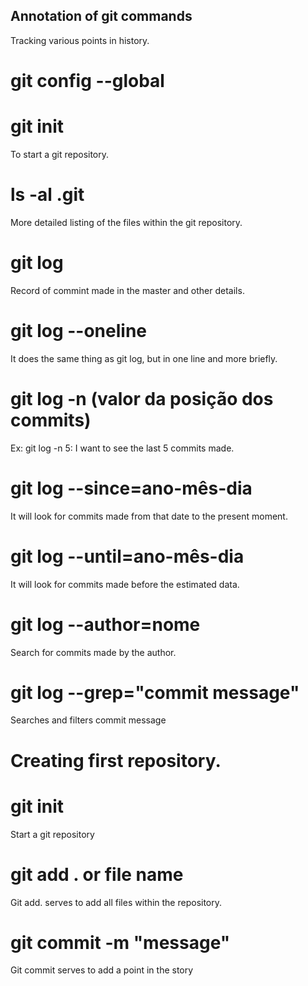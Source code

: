 ## Annotation of git commands

Tracking various points in history.

# git config --global

# git init

To start a git repository.

# ls -al .git

More detailed listing of the files within the git repository.

# git log 

Record of commint made in the master and other details.

# git log --oneline

It does the same thing as git log, but in one line and more briefly.

# git log -n (valor da posição dos commits)

Ex: git log -n 5: I want to see the last 5 commits made.

# git log --since=ano-mês-dia

It will look for commits made from that date to the present moment.

# git log --until=ano-mês-dia

It will look for commits made before the estimated data.

# git log --author=nome

Search for commits made by the author.

# git log --grep="commit message"           

Searches and filters commit message

# Creating first repository.

# git init

Start a git repository

# git add . or file name

Git add. serves to add all files within the repository.

# git commit -m "message"

Git commit serves to add a point in the story
